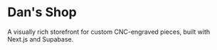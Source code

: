 # Dan's Shop

A visually rich storefront for custom CNC-engraved pieces, built with Next.js and Supabase.
